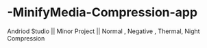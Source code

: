 # -MinifyMedia-Compression-app
Andriod Studio || Minor Project || Normal , Negative ,  Thermal, Night Compression
